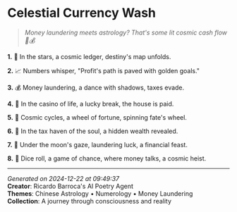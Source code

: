 # Celestial Currency Wash

> *Money laundering meets astrology? That's some lit cosmic cash flow 💫💰*

**1.** 🌌 In the stars, a cosmic ledger, destiny's map unfolds.


**2.** 📈 Numbers whisper, "Profit's path is paved with golden goals."


**3.** 💰 Money laundering, a dance with shadows, taxes evade.


**4.** 🎰 In the casino of life, a lucky break, the house is paid.


**5.** 🔮 Cosmic cycles, a wheel of fortune, spinning fate's wheel.


**6.** 💫 In the tax haven of the soul, a hidden wealth revealed.


**7.** 🌠 Under the moon's gaze, laundering luck, a financial feast.


**8.** 🎲 Dice roll, a game of chance, where money talks, a cosmic heist.



---

*Generated on 2024-12-22 at 09:49:37*  
**Creator**: Ricardo Barroca's AI Poetry Agent  
**Themes**: Chinese Astrology • Numerology • Money Laundering  
**Collection**: A journey through consciousness and reality